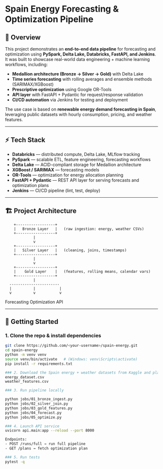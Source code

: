 # Spain Energy Forecasting & Optimization Pipeline  

## 📌 Overview  
This project demonstrates an **end-to-end data pipeline** for forecasting and optimization using **PySpark, Delta Lake, Databricks, FastAPI, and Jenkins**. It was built to showcase real-world data engineering + machine learning workflows, including:  

- **Medallion architecture (Bronze → Silver → Gold)** with Delta Lake  
- **Time series forecasting** with rolling averages and ensemble methods (SARIMAX/XGBoost)  
- **Prescriptive optimization** using Google OR-Tools  
- **API layer** with FastAPI + Pydantic for request/response validation  
- **CI/CD automation** via Jenkins for testing and deployment  

The use case is based on **renewable energy demand forecasting in Spain**, leveraging public datasets with hourly consumption, pricing, and weather features.  

---

## ⚡ Tech Stack  
- **Databricks** — distributed compute, Delta Lake, MLflow tracking  
- **PySpark** — scalable ETL, feature engineering, forecasting workflows  
- **Delta Lake** — ACID-compliant storage for Medallion architecture  
- **XGBoost / SARIMAX** — forecasting models  
- **OR-Tools** — optimization for energy allocation planning  
- **FastAPI + Pydantic** — REST API layer for serving forecasts and optimization plans  
- **Jenkins** — CI/CD pipeline (lint, test, deploy)  

---

## 🏗 Project Architecture  
        +------------------+
        |   Bronze Layer   |   (raw ingestion: energy, weather CSVs)
        +------------------+
                 |
                 v
        +------------------+
        |   Silver Layer   |   (cleaning, joins, timestamps)
        +------------------+
                 |
                 v
        +------------------+
        |    Gold Layer    |   (features, rolling means, calendar vars)
        +------------------+
                 |
      -----------------------
      |          |           |
      v          v           v
 Forecasting   Optimization   API

---

## 🚀 Getting Started  

### 1. Clone the repo & install dependencies  
```bash
git clone https://github.com/<your-username>/spain-energy.git
cd spain-energy
python -m venv venv
source venv/bin/activate   # (Windows: venv\Scripts\activate)
pip install -r requirements.txt

### 2. Download the Spain energy + weather datasets from Kaggle and place them in data/:
energy_dataset.csv
weather_features.csv

### 3. Run pipeline locally

python jobs/01_bronze_ingest.py
python jobs/02_silver_join.py
python jobs/03_gold_features.py
python jobs/04_forecast.py
python jobs/05_optimize.py

### 4. Launch API service
uvicorn api.main:app --reload --port 8000

Endpoints:
- POST /runs/full → run full pipeline
- GET /plans → fetch optimization plan

### 5. Run tests
pytest -q
